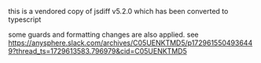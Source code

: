 this is a vendored copy of jsdiff v5.2.0 which has been converted to typescript

some guards and formatting changes are also applied. see https://anysphere.slack.com/archives/C05UENKTMD5/p1729615504936449?thread_ts=1729613583.796979&cid=C05UENKTMD5
